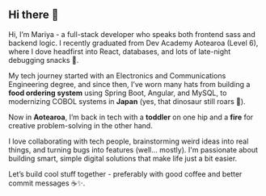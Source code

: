 ## Hi there 👋

Hi, I’m Mariya - a full-stack developer who speaks both frontend sass and backend logic. I recently graduated from Dev Academy Aotearoa (Level 6), where I dove headfirst into React, databases, and lots of late-night debugging snacks 🍫.

My tech journey started with an Electronics and Communications Engineering degree, and since then, I’ve worn many hats from building a **food ordering system** using Spring Boot, Angular, and MySQL, to modernizing COBOL systems in **Japan** (yes, that dinosaur still roars 🦖). 

Now in **Aotearoa**, I’m back in tech with a **toddler** on one hip and a **fire** for creative problem-solving in the other hand.

I love collaborating with tech people, brainstorming weird ideas into real things, and turning bugs into features (well… mostly). I'm passionate about building smart, simple digital solutions that make life just a bit easier.

Let’s build cool stuff together - preferably with good coffee and better commit messages ☕✨.

<!--
**mariyatom/MariyaTom** is a ✨ _special_ ✨ repository because its `README.md` (this file) appears on your GitHub profile.

Here are some ideas to get you started:

- 🔭 I’m currently working on ...
- 🌱 I’m currently learning ...
- 👯 I’m looking to collaborate on ...
- 🤔 I’m looking for help with ...
- 💬 Ask me about ...
- 📫 How to reach me: ...
- 😄 Pronouns: ...
- ⚡ Fun fact: ...
-->
